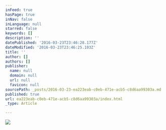 ```yaml
---
inFeed: true
hasPage: true
inNav: false
inLanguage: null
starred: false
keywords: []
description: ''
datePublished: '2016-03-23T23:46:28.177Z'
dateModified: '2016-03-23T23:46:25.103Z'
title: ''
author: []
authors: []
publisher:
  name: null
  domain: null
  url: null
  favicon: null
sourcePath: _posts/2016-03-23-ea223eab-c0eb-471e-acb5-c8d6aa99303a.md
published: true
url: ea223eab-c0eb-471e-acb5-c8d6aa99303a/index.html
_type: Article

---
```

![](https://the-grid-user-content.s3-us-west-2.amazonaws.com/69061eb4-f959-46d4-9bce-3fb955b0223d.png)